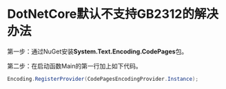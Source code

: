 # DotNetCore默认不支持GB2312的解决办法

第一步：通过NuGet安装**System.Text.Encoding.CodePages**包。

第二步：在启动函数Main的第一行加上如下代码。

```c#
Encoding.RegisterProvider(CodePagesEncodingProvider.Instance);
```


